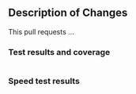 ## Description of Changes
This pull requests ...

### Test results and coverage
<!--
from ./
python setup.py develop && pytest
-->

```
```

### Speed test results
<!--
from ./src
python -m forklift speedtest
-->

```
```

